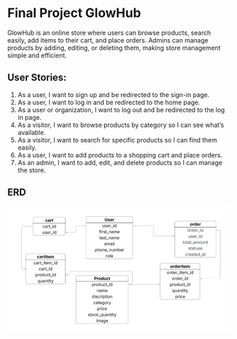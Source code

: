 # Final Project GlowHub
GlowHub is an online store where users can browse products, search easily, add items to their cart, and place orders. Admins can manage products by adding, editing, or deleting them, making store management simple and efficient.

## User Stories:
1. As a user, I want to sign up and be redirected to the sign-in page.
2. As a user, I want to log in and be redirected to the home page.
3. As a user or organization, I want to log out and be redirected to the log in page.
4. As a visitor, I want to browse products by category so I can see what’s available.
6. As a visitor, I want to search for specific products so I can find them easily.
7. As a user, I want to add products to a shopping cart and place orders.
8. As an admin, I want to add, edit, and delete products so I can manage the store.

## ERD
![GlowHub ERD](FinalGlowHubERD.png)
